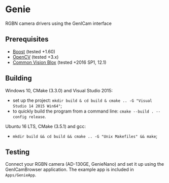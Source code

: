 # Genie
RGBN camera drivers using the GenICam interface

## Prerequisites
- [Boost](http://www.boost.org/users/history/version_1_65_1.html) (tested +1.60)
- [OpenCV](https://opencv.org/releases.html) (tested +3.x)
- [Common Vision Blox](https://www.commonvisionblox.com/en/cvb-download/) (tested +2016 SP1, 12.1)

## Building
Windows 10, CMake (3.3.0) and Visual Studio 2015:
- set up the project: `mkdir build & cd build & cmake .. -G "Visual Studio 14 2015 Win64"`;
- to quickly build the program from a command line: `cmake --build . --config release`.

Ubuntu 16 LTS, CMake (3.5.1) and gcc:
- `mkdir build && cd build && cmake .. -G "Unix Makefiles" && make`;

## Testing
Connect your RGBN camera (AD-130GE, GenieNano) and set it up using the GenICamBrowser application. The example app is included in `Apps/GenieApp`.
